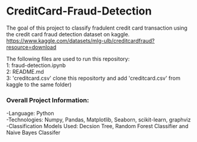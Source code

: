# CreditCard-Fraud-Detection

The goal of this project to classify fradulent credit card transaction using the credit card fraud detection dataset on kaggle. https://www.kaggle.com/datasets/mlg-ulb/creditcardfraud?resource=download <br />

The following files are used to run this repository: <br />
  1: fraud-detection.ipynb <br />
  2: README.md <br />
  3: 'creditcard.csv' clone this repositorty and add 'creditcard.csv' from kaggle to the same folder) <br />

### Overall Project Information:<br />
  -Language: Python <br />
  -Technologies: Numpy, Pandas, Matplotlib, Seaborn, scikit-learn, graphviz <br />
  -Classification Models Used: Decsion Tree, Random Forest Classifier and Naive Bayes Classifer <br />
